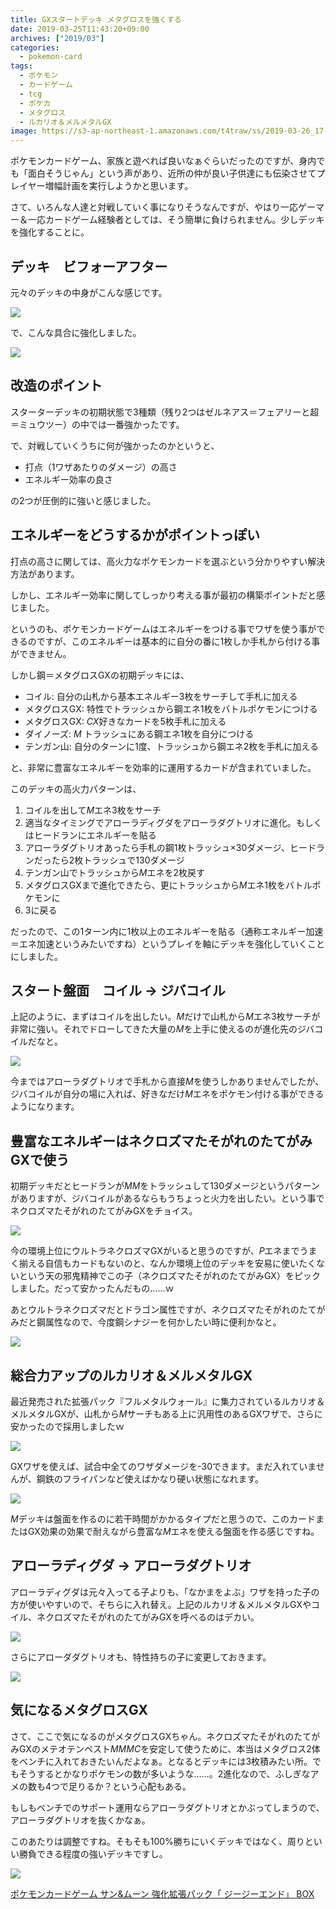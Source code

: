 ```yaml
---
title: GXスタートデッキ メタグロスを強くする
date: 2019-03-25T11:43:20+09:00
archives: ["2019/03"]
categories:
  - pokemon-card
tags:
  - ポケモン
  - カードゲーム
  - tcg
  - ポケカ
  - メタグロス
  - ルカリオ＆メルメタルGX
image: https://s3-ap-northeast-1.amazonaws.com/t4traw/ss/2019-03-26_17-36-06.png
---
```

ポケモンカードゲーム、家族と遊べれば良いなぁぐらいだったのですが、身内でも「面白そうじゃん」という声があり、近所の仲が良い子供達にも伝染させてプレイヤー増幅計画を実行しようかと思います。

<!--more-->

さて、いろんな人達と対戦していく事になりそうなんですが、やはり一応ゲーマー＆一応カードゲーム経験者としては、そう簡単に負けられません。少しデッキを強化することに。

## デッキ　ビフォーアフター

元々のデッキの中身がこんな感じです。

[![](https://www.pokemon-card.com/deck/deckView.php/deckID/caxcYa-4rXwYJ-488c88.png)](https://www.pokemon-card.com/deck/confirm.html/deckID/caxcYa-4rXwYJ-488c88/)

で、こんな具合に強化しました。

[![](https://www.pokemon-card.com/deck/deckView.php/deckID/ESy2XR-ypK1zj-ppX3MM.png)](https://www.pokemon-card.com/deck/confirm.html/deckID/ESy2XR-ypK1zj-ppX3MM?viewMode=image)

## 改造のポイント

スターターデッキの初期状態で3種類（残り2つはゼルネアス＝フェアリーと超＝ミュウツー）の中では一番強かったです。

で、対戦していくうちに何が強かったのかというと、

- 打点（1ワザあたりのダメージ）の高さ
- エネルギー効率の良さ

の2つが圧倒的に強いと感じました。

## エネルギーをどうするかがポイントっぽい

打点の高さに関しては、高火力なポケモンカードを選ぶという分かりやすい解決方法があります。

しかし、エネルギー効率に関してしっかり考える事が最初の構築ポイントだと感じました。

というのも、ポケモンカードゲームはエネルギーをつける事でワザを使う事ができるのですが、このエネルギーは基本的に自分の番に1枚しか手札から付ける事ができません。

しかし鋼＝メタグロスGXの初期デッキには、

- コイル: 自分の山札から基本エネルギー3枚をサーチして手札に加える
- メタグロスGX: 特性でトラッシュから鋼エネ1枚をバトルポケモンにつける
- メタグロスGX: <i class="ptcg-e c">C</i><i class="ptcg-gx">X</i>好きなカードを5枚手札に加える
- ダイノーズ: <i class="ptcg-e m">M</i> トラッシュにある鋼エネ1枚を自分につける 
- テンガン山: 自分のターンに1度、トラッシュから鋼エネ2枚を手札に加える

と、非常に豊富なエネルギーを効率的に運用するカードが含まれていました。

このデッキの高火力パターンは、

1. コイルを出して<i class="ptcg-e m">M</i>エネ3枚をサーチ
2. 適当なタイミングでアローラディグダをアローラダグトリオに進化。もしくはヒードランにエネルギーを貼る
3. アローラダグトリオあったら手札の鋼1枚トラッシュ×30ダメージ、ヒードランだったら2枚トラッシュで130ダメージ
4. テンガン山でトラッシュから<i class="ptcg-e m">M</i>エネを2枚戻す
5. メタグロスGXまで進化できたら、更にトラッシュから<i class="ptcg-e m">M</i>エネ1枚をバトルポケモンに
6. 3に戻る

だったので、この1ターン内に1枚以上のエネルギーを貼る（通称エネルギー加速＝エネ加速というみたいですね）というプレイを軸にデッキを強化していくことにしました。

## スタート盤面　コイル -> ジバコイル

上記のように、まずはコイルを出したい。<i class="ptcg-e m">M</i>だけで山札から<i class="ptcg-e m">M</i>エネ3枚サーチが非常に強い。それでドローしてきた大量の<i class="ptcg-e m">M</i>を上手に使えるのが進化先のジバコイルだなと。

<img src="https://s3-ap-northeast-1.amazonaws.com/t4traw/ss/2019-03-25_16-04-48.png" class="tcg-card">

今まではアローラダグトリオで手札から直接<i class="ptcg-e m">M</i>を使うしかありませんでしたが、ジバコイルが自分の場に入れば、好きなだけ<i class="ptcg-e m">M</i>エネをポケモン付ける事ができるようになります。

## 豊富なエネルギーはネクロズマたそがれのたてがみGXで使う

初期デッキだとヒードランが<i class="ptcg-e m">M</i><i class="ptcg-e m">M</i>をトラッシュして130ダメージというパターンがありますが、ジバコイルがあるならもうちょっと火力を出したい。という事でネクロズマたそがれのたてがみGXをチョイス。

<img src="https://s3-ap-northeast-1.amazonaws.com/t4traw/ss/2019-03-25_16-22-25.png" class="tcg-card">

今の環境上位にウルトラネクロズマGXがいると思うのですが、<i class="ptcg-e p">P</i>エネまでうまく揃える自信もカードもないのと、なんか環境上位のデッキを安易に使いたくないという天の邪鬼精神でこの子（ネクロズマたそがれのたてがみGX）をピックしました。だって安かったんだもの……ｗ

あとウルトラネクロズマだとドラゴン属性ですが、ネクロズマたそがれのたてがみだと鋼属性なので、今度鋼シナジーを何かしたい時に便利かなと。

<img src="https://s3-ap-northeast-1.amazonaws.com/t4traw/ss/2019-03-25_16-25-21.png" class="tcg-card">

## 総合力アップのルカリオ＆メルメタルGX

最近発売された拡張パック『フルメタルウォール』に集力されているルカリオ＆メルメタルGXが、山札から<i class="ptcg-e m">M</i>サーチもある上に汎用性のあるGXワザで、さらに安かったので採用しましたｗ

<img src="https://s3-ap-northeast-1.amazonaws.com/t4traw/ss/2019-03-25_16-37-41.png" class="tcg-card">

GXワザを使えば、試合中全てのワザダメージを-30できます。まだ入れていませんが、鋼鉄のフライパンなど使えばかなり硬い状態になれます。

<img src="https://s3-ap-northeast-1.amazonaws.com/t4traw/ss/2019-03-25_16-39-18.png" class="tcg-card">

<i class="ptcg-e m">M</i>デッキは盤面を作るのに若干時間がかかるタイプだと思うので、このカードまたはGX効果の効果で耐えながら豊富な<i class="ptcg-e m">M</i>エネを使える盤面を作る感じですね。

## アローラディグダ -> アローラダグトリオ

アローラディグダは元々入ってる子よりも、「なかまをよぶ」ワザを持った子の方が使いやすいので、そちらに入れ替え。上記のルカリオ＆メルメタルGXやコイル、ネクロズマたそがれのたてがみGXを呼べるのはデカい。

<img src="https://s3-ap-northeast-1.amazonaws.com/t4traw/ss/2019-03-25_16-06-03.png" class="tcg-card">

さらにアローダダグトリオも、特性持ちの子に変更しておきます。

<img src="https://s3-ap-northeast-1.amazonaws.com/t4traw/ss/2019-03-25_16-13-35.png" class="tcg-card">

## 気になるメタグロスGX

さて、ここで気になるのがメタグロスGXちゃん。ネクロズマたそがれのたてがみGXのメテオテンペスト<i class="ptcg-e m">M</i><i class="ptcg-e m">M</i><i class="ptcg-e m">M</i><i class="ptcg-e c">C</i>を安定して使うために、本当はメタグロス2体をベンチに入れておきたいんだよなぁ。となるとデッキには3枚積みたい所。でもそうするとかなりポケモンの数が多いような……。2進化なので、ふしぎなアメの数も4つで足りるか？という心配もある。

もしもベンチでのサポート運用ならアローラダグトリオとかぶってしまうので、アローラダグトリオを抜くかなぁ。

このあたりは調整ですね。そもそも100%勝ちにいくデッキではなく、周りといい勝負できる程度の強いデッキですし。

<div class="amazfy">
<a href="https://www.amazon.co.jp/dp/B07KYWRWKY?tag=t4traw-22">
<img src="https://ws-fe.amazon-adsystem.com/widgets/q?_encoding=UTF8&ASIN=B07KYWRWKY&Format=_SL250_&ID=AsinImage&MarketPlace=JP&ServiceVersion=20070822&WS=1&tag=t4traw-22&language=ja_JP">
<p>ポケモンカードゲーム サン&ムーン 強化拡張パック「 ジージーエンド」 BOX</p>
</a>
</div>